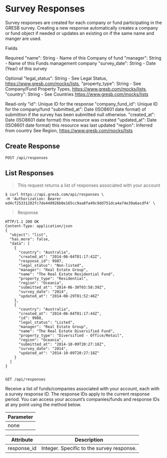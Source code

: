 # Survey Responses

Survey responses are created for each company or fund participating in the GRESB survey. Creating a new response automatically creates a company or fund object if needed or updates an existing on if the same name and manger are used. 

Fields

Required
"name": String - Name of this Company of fund
"manager": String - Name of this Funds management company
"survey_date": String - Date (Year) of this survey

Optional
"legal_status": String - See Legal Status, https://www.gresb.com/mocks/lists,
"property_type": String - See Company/Fund Property Types, https://www.gresb.com/mocks/lists,
"country": String - See Countries https://www.gresb.com/mocks/lists

Read-only
"id": Unique ID for the response
"company_fund_id": Unique ID for the company/fund
"submitted_at": Date (ISO8601 date format) of submittion if the survey has been submitted null otherwise.
"created_at": Date (ISO8601 date format) this resource was created
"updated_at": Date (ISO8601 date format) this resource was last updated
"region": Inferred from country See Region, https://www.gresb.com/mocks/lists

## Create Response

`POST /api/responses`


## List Responses

>This request returns a list of responses associated with your account

```shell
$ curl https://api.gresb.com/api/responses \
-H 'Authorization: Bearer ed4cf25331202fc7de448926b0e165cc9aa8fa49c9dd751dca4a74e39a6acdf4' \ 
```
>Response

```http
HTTP/1.1 200 OK
Content-Type: application/json
{
  "object": "list",
  "has_more": false,
  "data": [
    {
      "country": "Australia",
      "created_at": "2014-06-04T01:17:42Z",
      "response_id": 9987,
      "legal_status": "Non-listed",
      "manager": "Real Estate Group",
      "name": "The Real Estate Residential Fund",
      "property_type": "Residential",
      "region": "Oceania",
      "submitted_at": "2014-06-30T03:58:39Z",
      "survey_date": "2014",
      "updated_at": "2014-08-29T01:52:46Z"
    },
    {
      "country": "Australia",
      "created_at": "2014-06-04T01:17:44Z",
      "id": 9988,
      "legal_status": "Listed",
      "manager": "Real Estate Group",
      "name": "The Real Estate Diversified Fund",
      "property_type": "Diversified - Office/Retail",
      "region": "Oceania",
      "submitted_at": "2014-10-09T20:27:18Z",
      "survey_date": "2014",
      "updated_at": "2014-10-09T20:27:18Z"
    }
  ]
}
	
```

`GET /api/responses`

Receive a list of funds/companies associated with your account, each with a survey response ID.  The response IDs apply to the current response period.  You can access your account’s companies/funds and response IDs at any point using the method below.

<table>
  <thead>
    <tr>
       <th>Parameter</th>
    </tr>
  </thead>
  <tbody>
    <tr>
	<td>none</td>
    </tr>
  </tbody>
</table>

<table>
  <thead>
    <tr>
       <th>Attribute</th>
       <th>Description</th>
    </tr>
  </thead>
  <tbody>
    <tr>
      <td>response_id</td>
      <td>Integer. Specific to the survey response.  </td>
    </tr>
    </tbody>
</table>



